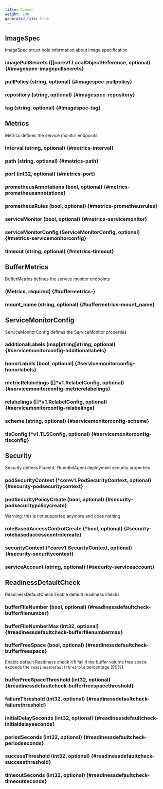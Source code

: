 ```yaml
---
title: Common
weight: 200
generated_file: true
---
```


## ImageSpec

ImageSpec struct hold information about image specification

### imagePullSecrets ([]corev1.LocalObjectReference, optional) {#imagespec-imagepullsecrets}


### pullPolicy (string, optional) {#imagespec-pullpolicy}


### repository (string, optional) {#imagespec-repository}


### tag (string, optional) {#imagespec-tag}



## Metrics

Metrics defines the service monitor endpoints

### interval (string, optional) {#metrics-interval}


### path (string, optional) {#metrics-path}


### port (int32, optional) {#metrics-port}


### prometheusAnnotations (bool, optional) {#metrics-prometheusannotations}


### prometheusRules (bool, optional) {#metrics-prometheusrules}


### serviceMonitor (bool, optional) {#metrics-servicemonitor}


### serviceMonitorConfig (ServiceMonitorConfig, optional) {#metrics-servicemonitorconfig}


### timeout (string, optional) {#metrics-timeout}



## BufferMetrics

BufferMetrics defines the service monitor endpoints

###  (Metrics, required) {#buffermetrics-}


### mount_name (string, optional) {#buffermetrics-mount_name}



## ServiceMonitorConfig

ServiceMonitorConfig defines the ServiceMonitor properties

### additionalLabels (map[string]string, optional) {#servicemonitorconfig-additionallabels}


### honorLabels (bool, optional) {#servicemonitorconfig-honorlabels}


### metricRelabelings ([]*v1.RelabelConfig, optional) {#servicemonitorconfig-metricrelabelings}


### relabelings ([]*v1.RelabelConfig, optional) {#servicemonitorconfig-relabelings}


### scheme (string, optional) {#servicemonitorconfig-scheme}


### tlsConfig (*v1.TLSConfig, optional) {#servicemonitorconfig-tlsconfig}



## Security

Security defines Fluentd, FluentbitAgent deployment security properties

### podSecurityContext (*corev1.PodSecurityContext, optional) {#security-podsecuritycontext}


### podSecurityPolicyCreate (bool, optional) {#security-podsecuritypolicycreate}

Warning: this is not supported anymore and does nothing 

### roleBasedAccessControlCreate (*bool, optional) {#security-rolebasedaccesscontrolcreate}


### securityContext (*corev1.SecurityContext, optional) {#security-securitycontext}


### serviceAccount (string, optional) {#security-serviceaccount}



## ReadinessDefaultCheck

ReadinessDefaultCheck Enable default readiness checks

### bufferFileNumber (bool, optional) {#readinessdefaultcheck-bufferfilenumber}


### bufferFileNumberMax (int32, optional) {#readinessdefaultcheck-bufferfilenumbermax}


### bufferFreeSpace (bool, optional) {#readinessdefaultcheck-bufferfreespace}

Enable default Readiness check it'll fail if the buffer volume free space exceeds the `readinessDefaultThreshold` percentage (90%). 


### bufferFreeSpaceThreshold (int32, optional) {#readinessdefaultcheck-bufferfreespacethreshold}


### failureThreshold (int32, optional) {#readinessdefaultcheck-failurethreshold}


### initialDelaySeconds (int32, optional) {#readinessdefaultcheck-initialdelayseconds}


### periodSeconds (int32, optional) {#readinessdefaultcheck-periodseconds}


### successThreshold (int32, optional) {#readinessdefaultcheck-successthreshold}


### timeoutSeconds (int32, optional) {#readinessdefaultcheck-timeoutseconds}



